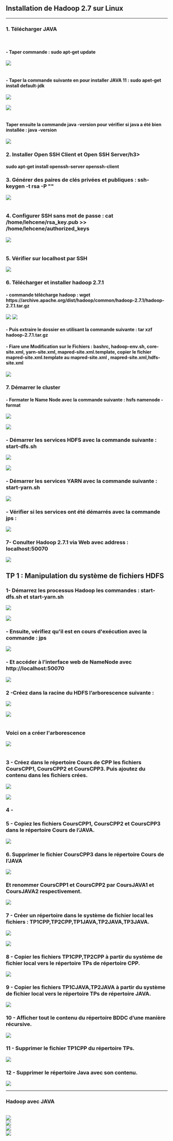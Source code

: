 <h2>Installation de Hadoop 2.7 sur Linux</h2>
<hr/>

<h3>1. Télécharger JAVA </h3>
<br/>
<h4>- Taper commande : sudo apt-get update</h4>
<img src="./img/img01.png">
<br/><br/>
<h4>- Taper la commande suivante en pour installer JAVA 11 : sudo apet-get install default-jdk</h4>
<img src="./img/img02.png">
<br/><br/>
<img src="./img/img03.png">
<br/><br/>
<h4>Taper ensuite la commande java -version pour vérifier si java a été bien installée : java -version</h4>
<img src="./img/img04.png"/>
<h3>2. Installer Open SSH Client et Open SSH Server/h3>
<h4>sudo apt-get install openssh-server openssh-client</h4>
<h3>3. Générer des paires de clés privées et publiques : ssh-keygen -t rsa -P ""</h3>
<img src="./img/img05.png"/>
<br/><br/>
<h3>4. Configurer SSH sans mot de passe : cat /home/lehcene/rsa_key.pub >> /home/lehcene/authorized_keys</h3>
<img src="./img/img06.png"/>
</br></br>
<h3>5. Vérifier sur localhost par SSH</h3>
<img src="./img/img07.png"/>
<h3>6. Télécharger et installer hadoop 2.7.1</h3>
<h4>- commande télécharge hadoop : wget https://archive.apache.org/dist/hadoop/common/hadoop-2.7.1/hadoop-2.7.1.tar.gz</h4>
<img src="./img/img08.png"/>
<img src="./img/img09.png"/>

<h4>- Puis extraire le dossier en utilisant la commande suivante : tar xzf hadoop-2.7.1.tar.gz</h4>
<h4>- Fiare une Modification sur le Fichiers : bashrc, hadoop-env.sh, core-site.xml, yarn-site.xml, mapred-site.xml.template, copier le fichier mapred-site.xml.template au mapred-site.xml , mapred-site.xml,hdfs-site.xml</h4>
<img src="./img/img010.png"/>
<h3>7. Démarrer le cluster</h3>
<h4>- Formater le Name Node avec la commande suivante : hsfs namenode -format</h4>
<img src="./img/img010.png"/>
<br/><br/>
<img src="./img/img011.png"/>
<h3>- Démarrer les services HDFS avec la commande suivante : start-dfs.sh</h3>

<img src="./img/img012.png"/>
<br/><br/>
<img src="./img/img013.png"/>
<h3>- Démarrer les services YARN avec la commande suivante : start-yarn.sh</h3>
<img src="./img/img014.png"/>
<h3>- Vérifier si les services ont été démarrés avec la commande jps :</h3>
<img src="./img/img015.png"/>
<h3>7- Conulter Hadoop 2.7.1 via Web avec address : localhost:50070</h3>
<img src="./img/img016.png"/>
<h2>TP 1 : Manipulation du système de fichiers HDFS</h2>
<h3> 1- Démarrez les processus Hadoop les commandes : start-dfs.sh et start-yarn.sh</h3>
<img src="./img2/img01.png"/>
<br><br>
<img src="./img2/img02.png"/>
<h3>- Ensuite, vérifiez qu'il est en cours d'exécution avec la commande : jps</h3>
<img src="./img2/img03.png" />
<h3>- Et accéder à l’interface web de NameNode avec http://localhost:50070</h3>
<img src="./img2/img04.png"/>

<h3> 2 -Créez dans la racine du HDFS l’arborescence suivante :</h3>
<img src="./img2/img05.png"/>
<br><br>
<img src="./img2/img06.png"/>
<br><br>
<h3>Voici on a créer l'arborescence</h3>
<img src="./img2/img07.png"/>
<br><br>
<h3> 3 - Créez dans le répertoire Cours de CPP les fichiers CoursCPP1, CoursCPP2 et
CoursCPP3. Puis ajoutez du contenu dans les fichiers crées.</h3>
<img src="./img2/img08.png"/>
<br><br>
<img src="./img2/img09.png"/>
<h3> 4 - </h3>
<h3> 5 - Copiez les fichiers CoursCPP1, CoursCPP2 et CoursCPP3 dans le répertoire Cours
de l’JAVA.</h3>
<img src="./img2/img010.png">
<h3>6. Supprimer le fichier CoursCPP3 dans le répertoire Cours de l’JAVA</h3>
<img src="./img2/img011.png">
<h3>Et renommer CoursCPP1 et CoursCPP2 par CoursJAVA1 et CoursJAVA2 respectivement.</h3>
<img src="./img2/img012.png">
<h3>  7 -  Créer un répertoire dans le système de fichier local les fichiers : TP1CPP,TP2CPP,TP1JAVA,TP2JAVA,TP3JAVA.</h3>
<img src="./img2/img013.png"/>
<br><br>
<img src="./img2/img014.png"/>
<h3>  8 - Copier les fichiers TP1CPP,TP2CPP à partir du système de fichier local vers le répertoire TPs de répertoire CPP.</h3>
<img src="./img2/img015.png">
<h3> 9 - Copier les fichiers TP1CJAVA,TP2JAVA à partir du système de fichier local vers le répertoire TPs de répertoire JAVA.</h3>
<img src="./img2/img016.png">
<h3> 10 - Afficher tout le contenu du répertoire BDDC d’une manière récursive.</h3>
<img src="./img2/img017.png">
<h3> 11 - Supprimer le fichier TP1CPP du répertoire TPs.</h3>
<img src="./img2/img018.png">
<h3> 12 - Supprimer le répertoire Java avec son contenu.</h3>
<img src="./img2/img019.png">
<hr/>
<h3>Hadoop avec JAVA </h3>
<br/>
<img src="./img01.png">
<br/>
<img src="./img02.png">
<br/>
<img src="./img03.png">
<br/>
<img src="./img04.png">
